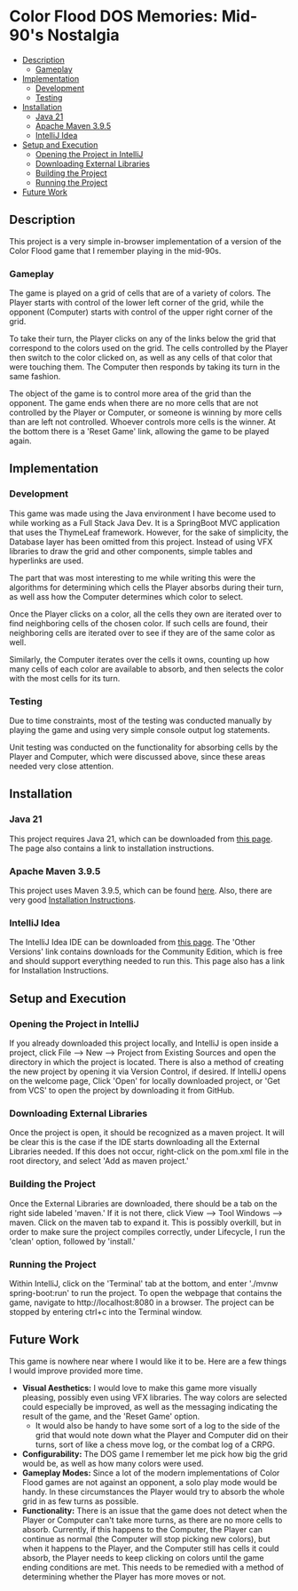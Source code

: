 # Color Flood DOS Memories: Mid-90's Nostalgia

<!-- TOC -->
* [Description](#description)
  * [Gameplay](#gameplay)
* [Implementation](#implementation)
  * [Development](#development)
  * [Testing](#testing)
* [Installation](#installation)
  * [Java 21](#java-21)
  * [Apache Maven 3.9.5](#apache-maven-395)
  * [IntelliJ Idea](#intellij-idea)
* [Setup and Execution](#setup-and-execution)
  * [Opening the Project in IntelliJ](#opening-the-project-in-intellij)
  * [Downloading External Libraries](#downloading-external-libraries)
  * [Building the Project](#building-the-project)
  * [Running the Project](#running-the-project)
* [Future Work](#future-work)
<!-- TOC -->

## Description

This project is a very simple in-browser implementation of a version of the 
Color Flood game that I remember playing in the mid-90s. 

### Gameplay

The game is played on a grid of cells that are of a variety of colors. The 
Player starts with control of the lower left corner of the grid, while the 
opponent (Computer) starts with control of the upper right corner of the grid. 

To take their turn, the Player clicks on any of the links below the grid 
that correspond to the colors used on the grid. The cells controlled by the 
Player then switch to the color clicked on, as well as any cells of that 
color that were touching them. The Computer then responds by taking its turn 
in the same fashion. 

The object of the game is to control more area of the grid than the opponent.
The game ends when there are no more cells that are not controlled by the 
Player or Computer, or someone is winning by more cells than are left not 
controlled. Whoever controls more cells is the winner. At the bottom there 
is a 'Reset Game' link, allowing the game to be played again. 

## Implementation

### Development

This game was made using the Java environment I have become used to while 
working as a Full Stack Java Dev. It is a SpringBoot MVC application that uses 
the ThymeLeaf framework. However, for the sake of simplicity, the Database 
layer has been omitted from this project. Instead of using VFX libraries to 
draw the grid and other components, simple tables and hyperlinks are used. 

The part that was most interesting to me while writing this were the 
algorithms for determining which cells the Player absorbs during their turn, 
as well ass how the Computer determines which color to select. 

Once the Player clicks on a color, all  the cells they own are iterated 
over to find neighboring cells of the chosen color. If such cells are found, 
their neighboring cells are iterated over to see if they are of the same 
color as well. 

Similarly, the Computer iterates over the cells it owns, counting up how 
many cells of each color are available to absorb, and then selects the color 
with the most cells for its turn. 

### Testing

Due to time constraints, most of the testing was conducted manually by 
playing the game and using very simple console output log statements.

Unit testing was conducted on the functionality for absorbing cells by the 
Player and Computer, which were discussed above, since these areas needed 
very close attention.

## Installation

### Java 21

This project requires Java 21, which can be downloaded from [this page](
https://www.oracle.com/java/technologies/downloads/#java21). The page also contains a link to installation instructions. 
 
### Apache Maven 3.9.5

This project uses Maven 3.9.5, which can be found [here](
https://maven.apache.org/download.cgi). Also, there are very good [Installation Instructions](
https://maven.apache.org/install.html). 

### IntelliJ Idea

The IntelliJ Idea IDE can be downloaded from [this page](
https://www.jetbrains.com/idea/download/).
The 'Other Versions' link contains downloads for the Community Edition, 
which is free and should support everything needed to run this. This page 
also has a link for Installation Instructions. 

## Setup and Execution

### Opening the Project in IntelliJ

If you already downloaded this project locally, and IntelliJ is open 
inside a project, click 
File --> New --> Project from Existing Sources and open the directory in 
which the project is located. There is also a method of creating the new project by opening it via Version Control, if desired. If IntelliJ opens on the welcome page, Click 'Open' for locally downloaded project, or 'Get from VCS' to open the project by downloading it from GitHub.

### Downloading External Libraries

Once the project is open, it should be recognized as a maven project. It will be clear this is the case if the IDE starts downloading all the External Libraries needed.
If this does not occur, right-click on the pom.xml file in the root 
directory, and select 'Add as maven project.'

### Building the Project

Once the External Libraries are downloaded, there should be a tab on the right side labeled 'maven.' If it is not there, click View --> Tool Windows --> maven. Click on the maven tab to expand it. This is possibly overkill, but in order to make sure the project compiles correctly, under Lifecycle, I run the 'clean' option, followed by 'install.'

### Running the Project

Within IntelliJ, click on the 'Terminal' tab at the bottom, and enter './mvnw spring-boot:run' to run the project.
To open the webpage that contains the game, navigate to
http://localhost:8080 in a browser.
The project can be stopped by entering ctrl+c into the Terminal window. 

## Future Work

This game is nowhere near where I would like it to be. Here are a few things 
I would improve provided more time.

- __Visual Aesthetics:__ I would love to make this game more visually pleasing, 
  possibly even using 
VFX libraries. The way colors are selected could especially be improved, as 
  well as the messaging indicating the result of the game, and the 'Reset 
  Game' option.
  - It would also be handy to have some sort of a log to the side of the 
    grid that would note down what the Player and Computer did on their 
    turns, sort of like a chess move log, or the combat log of a CRPG.
- __Configurability:__ The DOS game I remember let me pick how big the 
  grid would 
  be, as well as how many colors were used. 
- __Gameplay Modes:__ Since a lot of the modern 
  implementations of Color Flood games are not against an opponent, a solo 
  play mode would be handy. In these circumstances the Player would try to 
  absorb the whole grid in as few turns as possible. 
- __Functionality:__ There is an issue that the game does not detect when 
  the Player or Computer can't take more turns, as there are no more cells 
  to absorb. Currently, if this happens to the Computer, the Player can 
  continue as normal (the Computer will stop picking new colors), but when 
  it happens to the Player, and the Computer still has cells it could absorb, 
  the Player needs to keep clicking on colors until the game ending 
  conditions are met. This needs to be remedied with a method of determining 
  whether the Player has more moves or not.